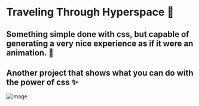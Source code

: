 # Traveling Through Hyperspace 🌌
## Something simple done with css, but capable of generating a very nice experience as if it were an animation. 🌌 
## Another project that shows what you can do with the power of css ✨ 
![image](https://user-images.githubusercontent.com/94203956/166009211-02c121b7-41c4-4f8e-9d20-7be60a239fc2.png)

